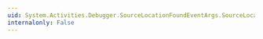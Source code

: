 ```yaml
---
uid: System.Activities.Debugger.SourceLocationFoundEventArgs.SourceLocation
internalonly: False
---
```

